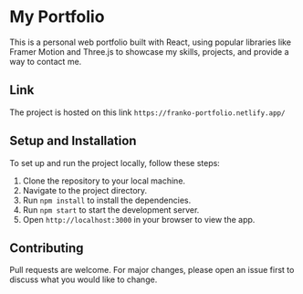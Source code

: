 # My Portfolio

This is a personal web portfolio built with React, using popular libraries like Framer Motion and Three.js to showcase my skills, projects, and provide a way to contact me.

## Link

The project is hosted on this link `https://franko-portfolio.netlify.app/`

## Setup and Installation

To set up and run the project locally, follow these steps:

1. Clone the repository to your local machine.
2. Navigate to the project directory.
3. Run `npm install` to install the dependencies.
4. Run `npm start` to start the development server.
5. Open `http://localhost:3000` in your browser to view the app.

## Contributing

Pull requests are welcome. For major changes, please open an issue first to discuss what you would like to change.

